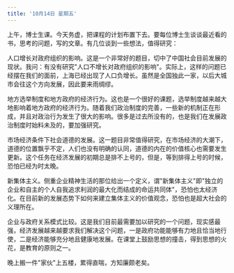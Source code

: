 ```yaml
---
title: '10月14日 星期五'
---
```


上午，博士生课。今天务虚，把课程的计划布置下去。要每位博士生谈谈最近看的书，思考的问题，写的文章。有几位谈到一些想法，值得研究：

人口增长对政府组织的影响。这是一个非常好的题目，切中了中国社会目前发展的现状。我问：有没有研究"人口不增长对政府组织的影响"。实际上，这样的问题已经摆在我们的面前，上海已经出现了人口负增长。虽然是全国独此一家，以后大城市会往这个方向发展，因此要来雨绸缪。

地方选举制度和地方政府的经济行为。这也是一个很好的课题，选举制度越来越大地影响着地方政府的经济行为。随着我们政治制度的完善，一些新的机制正在形成，并且对政治行为发生了很大的影响。很多是过去所没有的，也是我们在发展政治制度时始料未及的，要加强研究。

市场经济条件下社会道德的发展。这一题目非常值得研究，在市场经济的大潮下，道德的位置飘乎不定，人们也没有明确的认同，道德的内在的价值核心也需要发生更新。这个任务在经济发展的初期总是排不上号的，但是，等到排得上号的时候，恐怕已经为时太晚。

新集体主义。侧重企业精神生活的那位给出一个定义，谓"新集体主义"即"独立的企业和自主的个人自我追求利润的最大化而结成的命运共同体"，恐怕也太经济化。在目前新的发展态势下如何来建立集体主义的价值观念，恐怕也是超大社会的义理所在。

企业与政府关系模式比较。这是我们目前最需要加以研究的一个问题，现实感最强，经济发展越来越要求我们解决这个问题，一是政府功能能够有力地且恰当地行使，二是经济能够充分地且健康地发展。在课堂上鼓励思想的撞击，得到思想的火花，是教育的原则之一。

晚上搬一件"家伙"上五楼，累得直喘，方知廉颇老矣。


